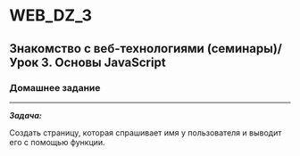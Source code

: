 # WEB_DZ_3
## Знакомство с веб-технологиями (семинары)/Урок 3. Основы JavaScript
### Домашнее задание
---
_**Задача:**_

Cоздать страницу, которая спрашивает имя у пользователя и выводит его с помощью функции.